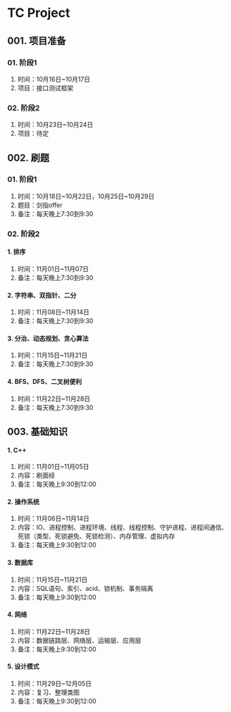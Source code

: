# **TC Project**

## **001. 项目准备**

### **01. 阶段1**

1. 时间：10月16日~10月17日
2. 项目：接口测试框架

### **02. 阶段2**

1. 时间：10月23日~10月24日
2. 项目：待定



## **002. 刷题**

### **01. 阶段1**
1. 时间：10月18日~10月22日，10月25日~10月29日
2. 题目：剑指offer
3. 备注：每天晚上7:30到9:30

### **02. 阶段2**

#### **1. 排序**
1. 时间：11月01日~11月07日
2. 备注：每天晚上7:30到9:30

#### **2. 字符串、双指针、二分**
1. 时间：11月08日~11月14日
2. 备注：每天晚上7:30到9:30

#### **3. 分治、动态规划、贪心算法**
1. 时间：11月15日~11月21日
2. 备注：每天晚上7:30到9:30

#### **4. BFS、DFS、二叉树便利**
1. 时间：11月22日~11月28日
2. 备注：每天晚上7:30到9:30



## **003. 基础知识**

#### **1. C++**
1. 时间：11月01日~11月05日
2. 内容：刷面经
3. 备注：每天晚上9:30到12:00

#### **2. 操作系统**
1. 时间：11月06日~11月14日
2. 内容：IO、进程控制、进程环境、线程、线程控制、守护进程、进程间通信、死锁（类型、死锁避免、死锁检测）、内存管理、虚拟内存
3. 备注：每天晚上9:30到12:00

#### **3. 数据库**
1. 时间：11月15日~11月21日
2. 内容：SQL语句、索引、acid、锁机制、事务隔离
3. 备注：每天晚上9:30到12:00

#### **4. 网络**
1. 时间：11月22日~11月28日
2. 内容：数据链路层、网络层、运输层、应用层
3. 备注：每天晚上9:30到12:00

#### **5. 设计模式**
1. 时间：11月29日~12月05日
2. 内容：复习、整理类图
3. 备注：每天晚上9:30到12:00